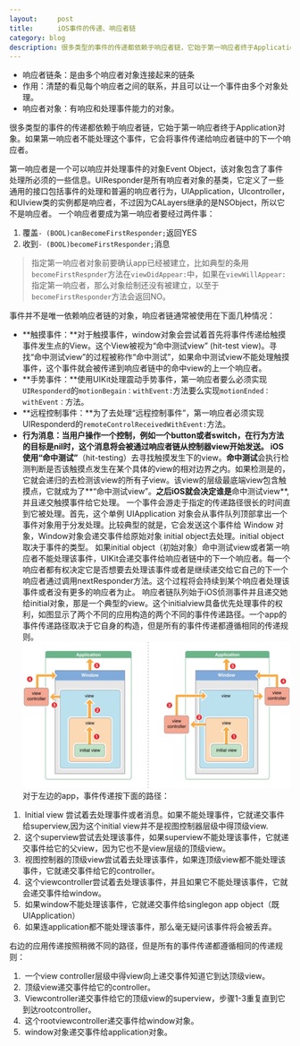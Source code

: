 ```yaml
---
layout:     post
title:      iOS事件的传递、响应者链
category: blog
description: 很多类型的事件的传递都依赖于响应者链，它始于第一响应者终于Application对象。如果第一响应者不能处理这个事件，它会将事件传递给响应者链中的下一个响应者。
---
```

* 响应者链条：是由多个响应者对象连接起来的链条
* 作用：清楚的看见每个响应者之间的联系，并且可以让一个事件由多个对象处理。
* 响应者对象：有响应和处理事件能力的对象。

很多类型的事件的传递都依赖于响应者链，它始于第一响应者终于Application对象。如果第一响应者不能处理这个事件，它会将事件传递给响应者链中的下一个响应者。

第一响应者是一个可以响应并处理事件的对象Event Object，该对象包含了事件处理所必须的一些信息。UIResponder是所有响应者对象的基类，它定义了一些通用的接口包括事件的处理和普遍的响应者行为，UIApplication，UIcontroller，和UIview类的实例都是响应者，不过因为CALayers继承的是NSObject，所以它不是响应者。
一个响应者要成为第一响应者要经过两件事：

1. 覆盖`- (BOOL)canBecomeFirstResponder;`返回YES
1. 收到`- (BOOL)becomeFirstResponder;`消息
> 指定第一响应者对象前要确认app已经被建立，比如典型的条用`becomeFirstRespnder`方法在`viewDidAppear:`中，如果在`viewWillAppear:`指定第一响应者，那么对象绘制还没有被建立，以至于`becomeFirstResponder`方法会返回NO。

事件并不是唯一依赖响应者链的对象，响应者链通常被使用在下面几种情况：

* **触摸事件：**对于触摸事件，window对象会尝试着首先将事件传递给触摸事件发生点的View。这个View被视为“命中测试view” (hit-test view)。寻找“命中测试view”的过程被称作“命中测试”，如果命中测试view不能处理触摸事件，这个事件就会被传递到响应者链中的命中view的上一个响应者。
* **手势事件：**使用UIKit处理震动手势事件，第一响应者要么必须实现`UIResponderd`的`motionBegain：withEvent:`方法要么实现`motionEnded：withEvent：`方法。
* **远程控制事件：**为了去处理“远程控制事件”，第一响应者必须实现UIResponderd的`remoteControlReceivedWithEvent:`方法。
* **行为消息：**当用户操作一个控制，例如一个button或者switch，在行为方法的目标是nil时，这个消息将会被通过响应者链从控制器view开始发送。
iOS使用**“命中测试”**（hit-testing）去寻找触摸发生下的view。**命中测试**会执行检测判断是否该触摸点发生在某个具体的view的相对边界之内。如果检测是的，它就会递归的去检测该view的所有子view。该view的层级最底端view包含触摸点，它就成为了**“命中测试view”。**之后iOS就会决定谁是**命中测试view**,并且递交触摸事件给它处理。
一个事件会游走于指定的传递路径很长的时间直到它被处理。首先，这个单例 UIApplication 对象会从事件队列顶部拿出一个事件对象用于分发处理。比较典型的就是，它会发送这个事件给 Window 对象，Window对象会递交事件给原始对象 initial object去处理。initial object取决于事件的类型。
如果initial object（初始对象）命中测试view或者第一响应者不能处理该事件，UIKit会递交事件给响应者链中的下一个响应者。每一个响应者都有权决定它是否想要去处理该事件或者是继续递交给它自己的下一个响应者通过调用nextResponder方法。这个过程将会持续到某个响应者处理该事件或者没有更多的响应者为止。
响应者链队列始于iOS侦测事件并且递交她给initial对象，那是一个典型的view。这个initialview具备优先处理事件的权利，如图显示了两个不同的应用构造的两个不同的事件传递路径。一个app的事件传递路径取决于它自身的构造，但是所有的事件传递都遵循相同的传递规则。
![](/images/responderChain1.png)
对于左边的app，事件传递按下面的路径：
1.  Initial view 尝试着去处理事件或者消息。如果不能处理事件，它就递交事件给superview,因为这个initial view并不是视图控制器层级中得顶级view.
1.  这个superview尝试去处理该事件，如果superview不能处理该事件，它就递交事件给它的父view，因为它也不是view层级的顶级view。
1.  视图控制器的顶级view尝试着去处理该事件，如果连顶级view都不能处理该事件，它就递交事件给它的controller。
1.  这个viewcontroller尝试着去处理该事件，并且如果它不能处理该事件，它就会递交事件给window。
1.  如果window不能处理该事件，它就递交事件给singlegon app object（既UIApplication）
1.  如果连application都不能处理该事件，那么毫无疑问该事件将会被丢弃。

右边的应用传递按照稍微不同的路径，但是所有的事件传递都遵循相同的传递规则：

1.  一个view controller层级中得view向上递交事件知道它到达顶级view。
2.  顶级view递交事件给它的controller。
3.  Viewcontroller递交事件给它的顶级view的superview，步骤1-3重复直到它到达rootcontroller。
4.  这个rootviewcontroller递交事件给window对象。
5.  window对象递交事件给application对象。